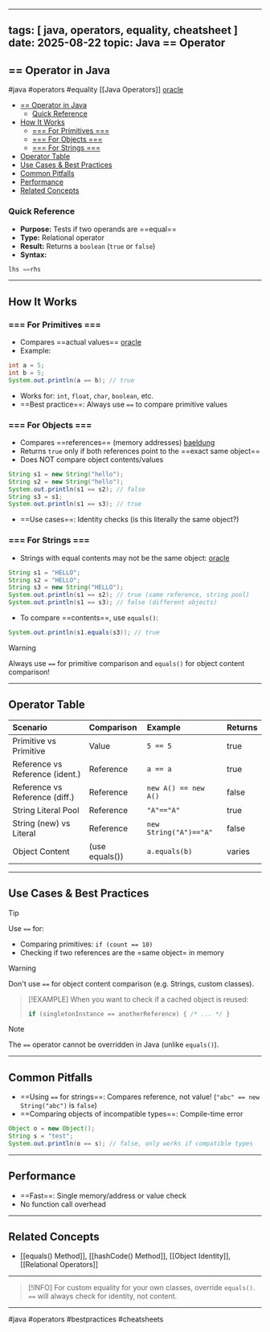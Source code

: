 ______________________________________________________________________

## tags: [ java, operators, equality, cheatsheet ] date: 2025-08-22 topic: Java == Operator

## == Operator in Java

#java #operators
#equality \[[Java Operators]\] [oracle](https://docs.oracle.com/javase/tutorial/java/nutsandbolts/op2.html)

<!-- TOC -->

- [== Operator in Java](#-operator-in-java)
  - [Quick Reference](#quick-reference)
- [How It Works](#how-it-works)
  - [=== For Primitives ===](#-for-primitives-)
  - [=== For Objects ===](#-for-objects-)
  - [=== For Strings ===](#-for-strings-)
- [Operator Table](#operator-table)
- [Use Cases & Best Practices](#use-cases--best-practices)
- [Common Pitfalls](#common-pitfalls)
- [Performance](#performance)
- [Related Concepts](#related-concepts)

<!-- TOC -->

### Quick Reference

- **Purpose:** Tests if two operands are ==equal==
- **Type:** Relational operator
- **Result:** Returns a `boolean` (`true` or `false`)
- **Syntax:**

```java
lhs ==rhs
```

______________________________________________________________________

## How It Works

### === For Primitives ===

- Compares ==actual values== [oracle](https://docs.oracle.com/javase/tutorial/java/nutsandbolts/op2.html)
- Example:

```java
int a = 5;
int b = 5;
System.out.println(a == b); // true
```

- Works for: `int`, `float`, `char`, `boolean`, etc.
- ==Best practice==: Always use `==` to compare primitive values

### === For Objects ===

- Compares ==references== (memory addresses) [baeldung](https://www.baeldung.com/java-equals-method-operator-difference)
- Returns `true` only if both references point to the ==exact same object==
- Does NOT compare object contents/values

```java
String s1 = new String("hello");
String s2 = new String("hello");
System.out.println(s1 == s2); // false
String s3 = s1;
System.out.println(s1 == s3); // true
```

- ==Use cases==: Identity checks (is this literally the same object?)

### === For Strings ===

- Strings with equal contents may not be the same
  object: [oracle](https://docs.oracle.com/javase/tutorial/java/nutsandbolts/op2.html)

```java
String s1 = "HELLO";
String s2 = "HELLO";
String s3 = new String("HELLO");
System.out.println(s1 == s2); // true (same reference, string pool)
System.out.println(s1 == s3); // false (different objects)
```

- To compare ==contents==, use `equals()`:

```java
System.out.println(s1.equals(s3)); // true
```

> [!WARNING]
> Always use `==` for primitive comparison and `equals()` for object content comparison!

______________________________________________________________________

## Operator Table

| Scenario                        | Comparison     | Example                | Returns |
| :------------------------------ | :------------- | :--------------------- | :------ |
| Primitive vs Primitive          | Value          | `5 == 5`               | true    |
| Reference vs Reference (ident.) | Reference      | `a == a`               | true    |
| Reference vs Reference (diff.)  | Reference      | `new A() == new A()`   | false   |
| String Literal Pool             | Reference      | `"A"=="A"`             | true    |
| String (new) vs Literal         | Reference      | `new String("A")=="A"` | false   |
| Object Content                  | (use equals()) | `a.equals(b)`          | varies  |

______________________________________________________________________

## Use Cases & Best Practices

> [!TIP]
> Use `==` for:
>
> - Comparing primitives: `if (count == 10)`
> - Checking if two references are the =same object= in memory

> [!WARNING]
> Don't use `==` for object content comparison (e.g. Strings, custom classes).

> [!EXAMPLE]
> When you want to check if a cached object is reused:
>
> ```java
> if (singletonInstance == anotherReference) { /* ... */ }
> ```

> [!NOTE]
> The `==` operator cannot be overridden in Java (unlike `equals()`).

______________________________________________________________________

## Common Pitfalls

- ==Using `==` for strings==: Compares reference, not value! (`"abc" == new String("abc")` is `false`)
- ==Comparing objects of incompatible types==: Compile-time error

```java
Object o = new Object();
String s = "test";
System.out.println(o == s); // false, only works if compatible types
```

______________________________________________________________________

## Performance

- ==Fast==: Single memory/address or value check
- No function call overhead

______________________________________________________________________

## Related Concepts

- \[[equals() Method]\], \[[hashCode() Method]\], \[[Object Identity]\], \[[Relational Operators]\]

______________________________________________________________________

> [!INFO]
> For custom equality for your own classes, override `equals()`. `==` will always check for identity, not content.

______________________________________________________________________

#java #operators #bestpractices #cheatsheets
